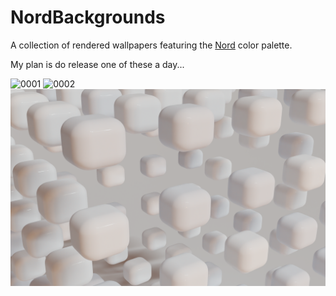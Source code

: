 # NordBackgrounds
A collection of rendered wallpapers featuring the [Nord](https://www.nordtheme.com/) color palette.

My plan is do release one of these a day...

![0001](4k/0001.png)
![0002](4k/0002.png)
![0002](4k/0003.png)
